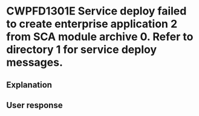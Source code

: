 # CWPFD1301E Service deploy failed to create enterprise application 2 from SCA module archive 0. Refer to directory 1 for service deploy messages.

## Explanation

## User response